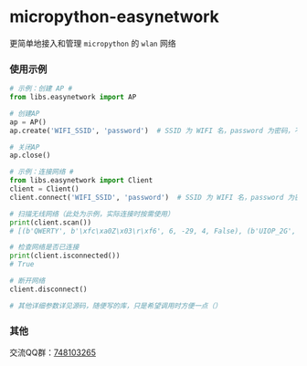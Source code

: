 # micropython-easynetwork
更简单地接入和管理 `micropython` 的 `wlan` 网络


### 使用示例
```python
# 示例：创建 AP #
from libs.easynetwork import AP

# 创建AP
ap = AP()
ap.create('WIFI_SSID', 'password')  # SSID 为 WIFI 名，password 为密码，不填写密码则为开放网络

# 关闭AP
ap.close()

# 示例：连接网络 #
from libs.easynetwork import Client
client = Client()
client.connect('WIFI_SSID', 'password')  # SSID 为 WIFI 名，password 为密码，开放网络无需填写密码参数

# 扫描无线网络（此处为示例，实际连接时按需使用）
print(client.scan())
# [(b'QWERTY', b'\xfc\xa0Z\x03\r\xf6', 6, -29, 4, False), (b'UIOP_2G', b'\x94\x83\xc4"(\xf5', 6, -30, 3, False)]

# 检查网络是否已连接
print(client.isconnected())
# True

# 断开网络
client.disconnect()

# 其他详细参数详见源码，随便写的库，只是希望调用时方便一点（）
```

### 其他

交流QQ群：[748103265](https://jq.qq.com/?_wv=1027&k=I74bKifU)